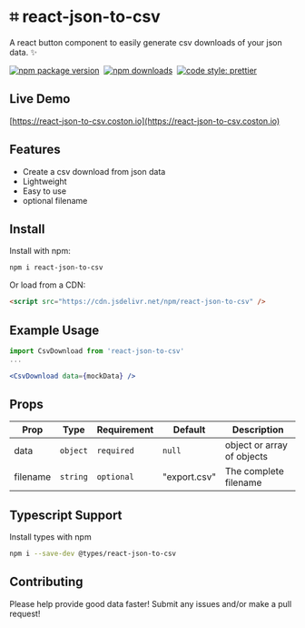 # ⌗ react-json-to-csv
A react button component to easily generate csv downloads of your json data. ✨

[![npm package version](https://badge.fury.io/js/react-json-to-csv.svg)](https://www.npmjs.com/package/react-json-to-csv)&nbsp;
[![npm downloads](https://img.shields.io/npm/dm/react-json-to-csv.svg)](https://www.npmjs.com/package/react-json-to-csv)&nbsp;
[![code style: prettier](https://img.shields.io/badge/code_style-prettier-ff69b4.svg)](https://prettier.io)

## Live Demo 
[https://react-json-to-csv.coston.io](https://react-json-to-csv.coston.io)

## Features
- Create a csv download from json data
- Lightweight
- Easy to use
- optional filename

## Install

Install with npm:
```sh
npm i react-json-to-csv
```
Or load from a CDN:
```html
<script src="https://cdn.jsdelivr.net/npm/react-json-to-csv" />
```

## Example Usage
```jsx
import CsvDownload from 'react-json-to-csv'
...

<CsvDownload data={mockData} />
```

## Props

| Prop      | Type      | Requirement     | Default | Description                                         |
| --------- | --------- | ------------ | ------- | --------------------------------------------------- |
| data     | `object`  | `required` | `null`  | object or array of objects             |
| filename| `string`  | `optional` | "export.csv"  | The complete filename          |

## Typescript Support 
Install types with npm
```sh
npm i --save-dev @types/react-json-to-csv
```

## Contributing

Please help provide good data faster! Submit any issues and/or make a pull request!
